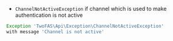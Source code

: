 * `ChannelNotActiveException` if channel which is used to make authentication is not active

```php
Exception 'TwoFAS\Api\Exception\ChannelNotActiveException'
with message 'Channel is not active'
```
